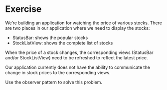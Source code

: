 # Exercise

We’re building an application for watching the price of various stocks. There are two places in our application where we need to display the stocks:

- StatusBar: shows the popular stocks
- StockListView: shows the complete list of stocks

When the price of a stock changes, the corresponding views (StatusBar and/or StockListView) need to be refreshed to reflect the latest price.

Our application currently does not have the ability to communicate the change in stock prices to the corresponding views.

Use the observer pattern to solve this problem. 
